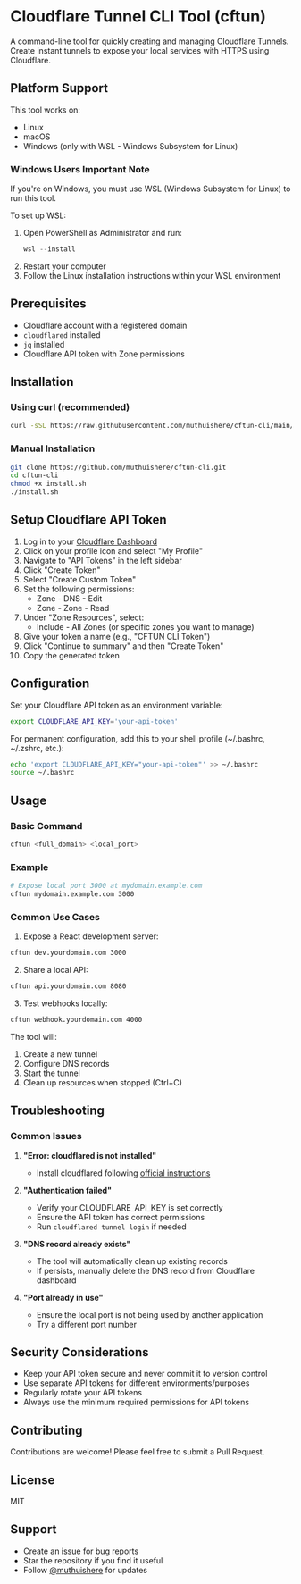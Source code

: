 # Cloudflare Tunnel CLI Tool (cftun)

A command-line tool for quickly creating and managing Cloudflare Tunnels. Create instant tunnels to expose your local services with HTTPS using Cloudflare.

## Platform Support

This tool works on:
- Linux
- macOS
- Windows (only with WSL - Windows Subsystem for Linux)

### Windows Users Important Note
If you're on Windows, you must use WSL (Windows Subsystem for Linux) to run this tool.

To set up WSL:
1. Open PowerShell as Administrator and run:
   ```powershell
   wsl --install
   ```
2. Restart your computer
3. Follow the Linux installation instructions within your WSL environment


## Prerequisites

- Cloudflare account with a registered domain
- `cloudflared` installed
- `jq` installed
- Cloudflare API token with Zone permissions

## Installation

### Using curl (recommended)
```bash
curl -sSL https://raw.githubusercontent.com/muthuishere/cftun-cli/main/install.sh | bash
```

### Manual Installation
```bash
git clone https://github.com/muthuishere/cftun-cli.git
cd cftun-cli
chmod +x install.sh
./install.sh
```

## Setup Cloudflare API Token

1. Log in to your [Cloudflare Dashboard](https://dash.cloudflare.com)
2. Click on your profile icon and select "My Profile"
3. Navigate to "API Tokens" in the left sidebar
4. Click "Create Token"
5. Select "Create Custom Token"
6. Set the following permissions:
   - Zone - DNS - Edit
   - Zone - Zone - Read
7. Under "Zone Resources", select:
   - Include - All Zones (or specific zones you want to manage)
8. Give your token a name (e.g., "CFTUN CLI Token")
9. Click "Continue to summary" and then "Create Token"
10. Copy the generated token

## Configuration

Set your Cloudflare API token as an environment variable:

```bash
export CLOUDFLARE_API_KEY='your-api-token'
```

For permanent configuration, add this to your shell profile (~/.bashrc, ~/.zshrc, etc.):

```bash
echo 'export CLOUDFLARE_API_KEY="your-api-token"' >> ~/.bashrc
source ~/.bashrc
```

## Usage

### Basic Command
```bash
cftun <full_domain> <local_port>
```

### Example
```bash
# Expose local port 3000 at mydomain.example.com
cftun mydomain.example.com 3000
```

### Common Use Cases

1. Expose a React development server:
```bash
cftun dev.yourdomain.com 3000
```

2. Share a local API:
```bash
cftun api.yourdomain.com 8080
```

3. Test webhooks locally:
```bash
cftun webhook.yourdomain.com 4000
```

The tool will:
1. Create a new tunnel
2. Configure DNS records
3. Start the tunnel
4. Clean up resources when stopped (Ctrl+C)

## Troubleshooting

### Common Issues

1. **"Error: cloudflared is not installed"**
   - Install cloudflared following [official instructions](https://developers.cloudflare.com/cloudflare-one/connections/connect-apps/install-and-setup/installation)

2. **"Authentication failed"**
   - Verify your CLOUDFLARE_API_KEY is set correctly
   - Ensure the API token has correct permissions
   - Run `cloudflared tunnel login` if needed

3. **"DNS record already exists"**
   - The tool will automatically clean up existing records
   - If persists, manually delete the DNS record from Cloudflare dashboard

4. **"Port already in use"**
   - Ensure the local port is not being used by another application
   - Try a different port number

## Security Considerations

- Keep your API token secure and never commit it to version control
- Use separate API tokens for different environments/purposes
- Regularly rotate your API tokens
- Always use the minimum required permissions for API tokens

## Contributing

Contributions are welcome! Please feel free to submit a Pull Request.

## License

MIT

## Support

- Create an [issue](https://github.com/muthuishere/cftun-cli/issues) for bug reports
- Star the repository if you find it useful
- Follow [@muthuishere](https://twitter.com/muthuishere) for updates
